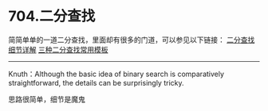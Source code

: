 # 704.二分查找

简简单单的一道二分查找，里面却有很多的门道，可以参见以下链接：
[二分查找细节详解](https://leetcode-cn.com/problems/binary-search/solution/er-fen-cha-zhao-xiang-jie-by-labuladong/)
[三种二分查找常用模板](https://leetcode-cn.com/problems/binary-search/solution/san-chong-er-fen-cha-zhao-chang-yong-mo-ban-c-by-w/)

----------

Knuth：Although the basic idea of binary search is comparatively straightforward, the details can be surprisingly tricky.

思路很简单，细节是魔鬼